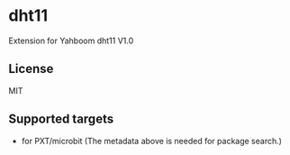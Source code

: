 # dht11

Extension for Yahboom dht11 V1.0

## License

MIT

## Supported targets

* for PXT/microbit
(The metadata above is needed for package search.)

